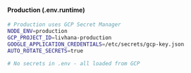 #### Production (.env.runtime)

```bash
# Production uses GCP Secret Manager
NODE_ENV=production
GCP_PROJECT_ID=livhana-production
GOOGLE_APPLICATION_CREDENTIALS=/etc/secrets/gcp-key.json
AUTO_ROTATE_SECRETS=true

# No secrets in .env - all loaded from GCP
```
